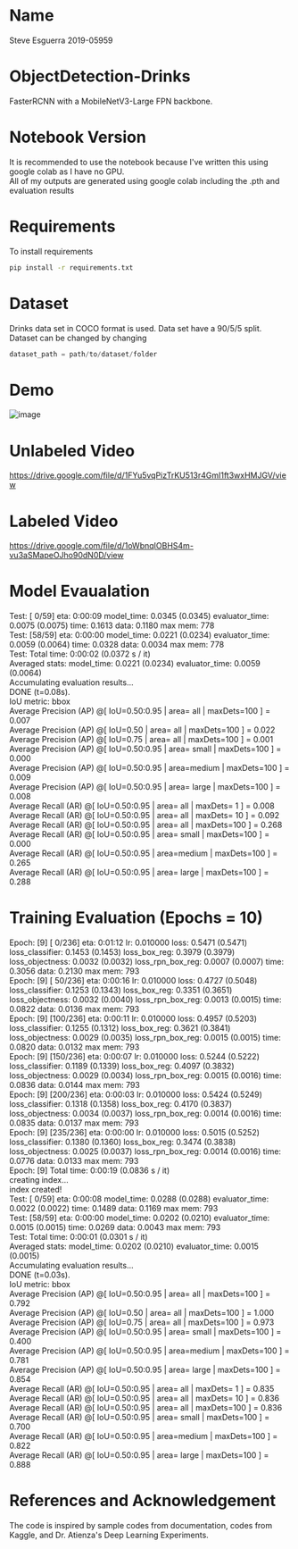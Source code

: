# Name
Steve Esguerra
2019-05959

# ObjectDetection-Drinks
FasterRCNN with a MobileNetV3-Large FPN backbone. 

# Notebook Version

It is recommended to use the notebook because I've written this using google colab as I have no GPU. <br>
All of my outputs are generated using google colab including the .pth and evaluation results

# Requirements

To install requirements
```bash
pip install -r requirements.txt
```

# Dataset
Drinks data set in COCO format is used. Data set have a 90/5/5 split. Dataset can be changed by changing 
```python
dataset_path = path/to/dataset/folder
```

# Demo

![image](https://user-images.githubusercontent.com/52521318/166323171-c317cc2a-7710-4611-9553-579da857dc1a.png)

# Unlabeled Video

https://drive.google.com/file/d/1FYu5vqPizTrKU513r4GmI1ft3wxHMJGV/view

# Labeled Video

https://drive.google.com/file/d/1oWbnqIOBHS4m-vu3aSMapeOJho90dN0D/view

# Model Evaualation

Test:  [ 0/59]  eta: 0:00:09  model_time: 0.0345 (0.0345)  evaluator_time: 0.0075 (0.0075)  time: 0.1613  data: 0.1180  max mem: 778 <br>
Test:  [58/59]  eta: 0:00:00  model_time: 0.0221 (0.0234)  evaluator_time: 0.0059 (0.0064)  time: 0.0328  data: 0.0034  max mem: 778 <br>
Test: Total time: 0:00:02 (0.0372 s / it) <br>
Averaged stats: model_time: 0.0221 (0.0234)  evaluator_time: 0.0059 (0.0064) <br>
Accumulating evaluation results... <br>
DONE (t=0.08s). <br>
IoU metric: bbox <br>
 Average Precision  (AP) @[ IoU=0.50:0.95 | area=   all | maxDets=100 ] = 0.007 <br>
 Average Precision  (AP) @[ IoU=0.50      | area=   all | maxDets=100 ] = 0.022 <br>
 Average Precision  (AP) @[ IoU=0.75      | area=   all | maxDets=100 ] = 0.001 <br>
 Average Precision  (AP) @[ IoU=0.50:0.95 | area= small | maxDets=100 ] = 0.000 <br>
 Average Precision  (AP) @[ IoU=0.50:0.95 | area=medium | maxDets=100 ] = 0.009 <br>
 Average Precision  (AP) @[ IoU=0.50:0.95 | area= large | maxDets=100 ] = 0.008 <br>
 Average Recall     (AR) @[ IoU=0.50:0.95 | area=   all | maxDets=  1 ] = 0.008 <br>
 Average Recall     (AR) @[ IoU=0.50:0.95 | area=   all | maxDets= 10 ] = 0.092 <br>
 Average Recall     (AR) @[ IoU=0.50:0.95 | area=   all | maxDets=100 ] = 0.268 <br>
 Average Recall     (AR) @[ IoU=0.50:0.95 | area= small | maxDets=100 ] = 0.000 <br>
 Average Recall     (AR) @[ IoU=0.50:0.95 | area=medium | maxDets=100 ] = 0.265 <br>
 Average Recall     (AR) @[ IoU=0.50:0.95 | area= large | maxDets=100 ] = 0.288 <br>

# Training Evaluation (Epochs = 10)

Epoch: [9]  [  0/236]  eta: 0:01:12  lr: 0.010000  loss: 0.5471 (0.5471)  loss_classifier: 0.1453 (0.1453)  loss_box_reg: 0.3979 (0.3979)  loss_objectness: 0.0032 (0.0032)  loss_rpn_box_reg: 0.0007 (0.0007)  time: 0.3056  data: 0.2130  max mem: 793 <br>
Epoch: [9]  [ 50/236]  eta: 0:00:16  lr: 0.010000  loss: 0.4727 (0.5048)  loss_classifier: 0.1253 (0.1343)  loss_box_reg: 0.3351 (0.3651)  loss_objectness: 0.0032 (0.0040)  loss_rpn_box_reg: 0.0013 (0.0015)  time: 0.0822  data: 0.0136  max mem: 793 <br>
Epoch: [9]  [100/236]  eta: 0:00:11  lr: 0.010000  loss: 0.4957 (0.5203)  loss_classifier: 0.1255 (0.1312)  loss_box_reg: 0.3621 (0.3841)  loss_objectness: 0.0029 (0.0035)  loss_rpn_box_reg: 0.0015 (0.0015)  time: 0.0820  data: 0.0132  max mem: 793 <br>
Epoch: [9]  [150/236]  eta: 0:00:07  lr: 0.010000  loss: 0.5244 (0.5222)  loss_classifier: 0.1189 (0.1339)  loss_box_reg: 0.4097 (0.3832)  loss_objectness: 0.0029 (0.0034)  loss_rpn_box_reg: 0.0015 (0.0016)  time: 0.0836  data: 0.0144  max mem: 793 <br>
Epoch: [9]  [200/236]  eta: 0:00:03  lr: 0.010000  loss: 0.5424 (0.5249)  loss_classifier: 0.1318 (0.1358)  loss_box_reg: 0.4170 (0.3837)  loss_objectness: 0.0034 (0.0037)  loss_rpn_box_reg: 0.0014 (0.0016)  time: 0.0835  data: 0.0137  max mem: 793 <br>
Epoch: [9]  [235/236]  eta: 0:00:00  lr: 0.010000  loss: 0.5015 (0.5252)  loss_classifier: 0.1380 (0.1360)  loss_box_reg: 0.3474 (0.3838)  loss_objectness: 0.0025 (0.0037)  loss_rpn_box_reg: 0.0014 (0.0016)  time: 0.0776  data: 0.0133  max mem: 793 <br>
Epoch: [9] Total time: 0:00:19 (0.0836 s / it) <br>
creating index... <br>
index created! <br>
Test:  [ 0/59]  eta: 0:00:08  model_time: 0.0288 (0.0288)  evaluator_time: 0.0022 (0.0022)  time: 0.1489  data: 0.1169  max mem: 793 <br>
Test:  [58/59]  eta: 0:00:00  model_time: 0.0202 (0.0210)  evaluator_time: 0.0015 (0.0015)  time: 0.0269  data: 0.0043  max mem: 793 <br>
Test: Total time: 0:00:01 (0.0301 s / it) <br>
Averaged stats: model_time: 0.0202 (0.0210)  evaluator_time: 0.0015 (0.0015) <br>
Accumulating evaluation results... <br>
DONE (t=0.03s). <br>
IoU metric: bbox <br>
 Average Precision  (AP) @[ IoU=0.50:0.95 | area=   all | maxDets=100 ] = 0.792 <br>
 Average Precision  (AP) @[ IoU=0.50      | area=   all | maxDets=100 ] = 1.000 <br>
 Average Precision  (AP) @[ IoU=0.75      | area=   all | maxDets=100 ] = 0.973 <br>
 Average Precision  (AP) @[ IoU=0.50:0.95 | area= small | maxDets=100 ] = 0.400 <br>
 Average Precision  (AP) @[ IoU=0.50:0.95 | area=medium | maxDets=100 ] = 0.781 <br>
 Average Precision  (AP) @[ IoU=0.50:0.95 | area= large | maxDets=100 ] = 0.854 <br>
 Average Recall     (AR) @[ IoU=0.50:0.95 | area=   all | maxDets=  1 ] = 0.835 <br>
 Average Recall     (AR) @[ IoU=0.50:0.95 | area=   all | maxDets= 10 ] = 0.836 <br>
 Average Recall     (AR) @[ IoU=0.50:0.95 | area=   all | maxDets=100 ] = 0.836 <br>
 Average Recall     (AR) @[ IoU=0.50:0.95 | area= small | maxDets=100 ] = 0.700 <br>
 Average Recall     (AR) @[ IoU=0.50:0.95 | area=medium | maxDets=100 ] = 0.822 <br>
 Average Recall     (AR) @[ IoU=0.50:0.95 | area= large | maxDets=100 ] = 0.888 <br>
 
 # References and Acknowledgement
 The code is inspired by sample codes from documentation, codes from Kaggle, and Dr. Atienza's Deep Learning Experiments.
